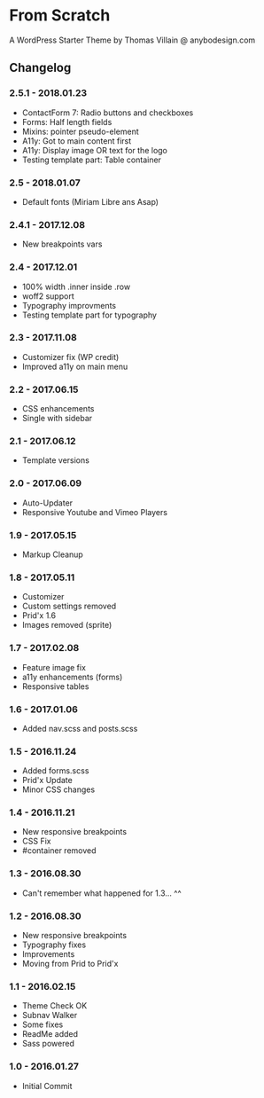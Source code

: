 # From Scratch

A WordPress Starter Theme by Thomas Villain @ anybodesign.com

## Changelog

### 2.5.1 - 2018.01.23
* ContactForm 7: Radio buttons and checkboxes
* Forms: Half length fields
* Mixins: pointer pseudo-element 
* A11y: Got to main content first
* A11y: Display image OR text for the logo
* Testing template part: Table container

### 2.5 - 2018.01.07
* Default fonts (Miriam Libre ans Asap)

### 2.4.1 - 2017.12.08
* New breakpoints vars

### 2.4 - 2017.12.01
* 100% width .inner inside .row
* woff2 support
* Typography improvments
* Testing template part for typography

### 2.3 - 2017.11.08
* Customizer fix (WP credit)
* Improved a11y on main menu

### 2.2 - 2017.06.15
* CSS enhancements
* Single with sidebar

### 2.1 - 2017.06.12
* Template versions

### 2.0 - 2017.06.09
* Auto-Updater
* Responsive Youtube and Vimeo Players

### 1.9 - 2017.05.15
* Markup Cleanup

### 1.8 - 2017.05.11
* Customizer
* Custom settings removed
* Prid'x 1.6
* Images removed (sprite)

### 1.7 - 2017.02.08
* Feature image fix
* a11y enhancements (forms)
* Responsive tables

### 1.6 - 2017.01.06
* Added nav.scss and posts.scss

### 1.5 - 2016.11.24
* Added forms.scss
* Prid'x Update
* Minor CSS changes

### 1.4 - 2016.11.21
* New responsive breakpoints
* CSS Fix
* #container removed

### 1.3 - 2016.08.30
* Can't remember what happened for 1.3… ^^

### 1.2 - 2016.08.30
* New responsive breakpoints
* Typography fixes
* Improvements
* Moving from Prid to Prid'x

### 1.1 - 2016.02.15
* Theme Check OK
* Subnav Walker
* Some fixes
* ReadMe added
* Sass powered

### 1.0 - 2016.01.27
* Initial Commit